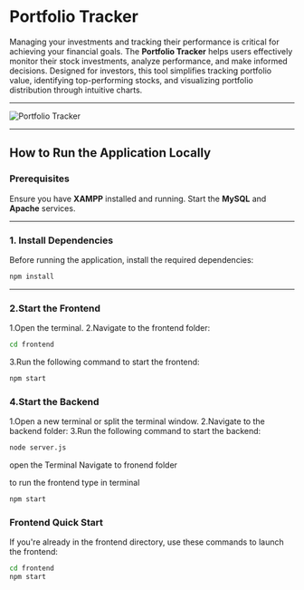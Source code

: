 # Portfolio Tracker

Managing your investments and tracking their performance is critical for achieving your financial goals. The **Portfolio Tracker** helps users effectively monitor their stock investments, analyze performance, and make informed decisions. Designed for investors, this tool simplifies tracking portfolio value, identifying top-performing stocks, and visualizing portfolio distribution through intuitive charts.

---

![Portfolio Tracker](https://github.com/Harshani00/Property_Price_Prediction_System/assets/91328513/f96318c7-7b50-49e6-8455-795c577e6b6b)

---

## How to Run the Application Locally

### Prerequisites
Ensure you have **XAMPP** installed and running. Start the **MySQL** and **Apache** services.

---

### 1. Install Dependencies
Before running the application, install the required dependencies:

```bash
npm install
```
---
### 2.Start the Frontend

1.Open the terminal.
2.Navigate to the frontend folder:
```bash
cd frontend 
```
3.Run the following command to start the frontend:
```bash
npm start
```
### 4.Start the Backend
1.Open a new terminal or split the terminal window.
2.Navigate to the backend folder:
3.Run the following command to start the backend:
```bash
node server.js
```
open the Terminal
Navigate to fronend folder

to run the frontend type in terminal 
```bash
npm start
```
### Frontend Quick Start

If you're already in the frontend directory, use these commands to launch the frontend:
```bash
cd frontend
npm start
```
